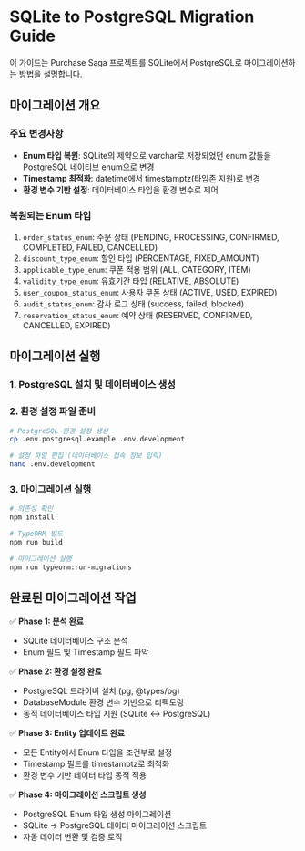 # SQLite to PostgreSQL Migration Guide

이 가이드는 Purchase Saga 프로젝트를 SQLite에서 PostgreSQL로 마이그레이션하는 방법을 설명합니다.

## 마이그레이션 개요

### 주요 변경사항
- **Enum 타입 복원**: SQLite의 제약으로 varchar로 저장되었던 enum 값들을 PostgreSQL 네이티브 enum으로 변경
- **Timestamp 최적화**: datetime에서 timestamptz(타임존 지원)로 변경
- **환경 변수 기반 설정**: 데이터베이스 타입을 환경 변수로 제어

### 복원되는 Enum 타입
1. `order_status_enum`: 주문 상태 (PENDING, PROCESSING, CONFIRMED, COMPLETED, FAILED, CANCELLED)
2. `discount_type_enum`: 할인 타입 (PERCENTAGE, FIXED_AMOUNT)
3. `applicable_type_enum`: 쿠폰 적용 범위 (ALL, CATEGORY, ITEM)
4. `validity_type_enum`: 유효기간 타입 (RELATIVE, ABSOLUTE)
5. `user_coupon_status_enum`: 사용자 쿠폰 상태 (ACTIVE, USED, EXPIRED)
6. `audit_status_enum`: 감사 로그 상태 (success, failed, blocked)
7. `reservation_status_enum`: 예약 상태 (RESERVED, CONFIRMED, CANCELLED, EXPIRED)

## 마이그레이션 실행

### 1. PostgreSQL 설치 및 데이터베이스 생성

### 2. 환경 설정 파일 준비
```bash
# PostgreSQL 환경 설정 생성
cp .env.postgresql.example .env.development

# 설정 파일 편집 (데이터베이스 접속 정보 입력)
nano .env.development
```

### 3. 마이그레이션 실행
```bash
# 의존성 확인
npm install

# TypeORM 빌드
npm run build

# 마이그레이션 실행
npm run typeorm:run-migrations
```

## 완료된 마이그레이션 작업

✅ **Phase 1: 분석 완료**
- SQLite 데이터베이스 구조 분석
- Enum 필드 및 Timestamp 필드 파악

✅ **Phase 2: 환경 설정 완료**
- PostgreSQL 드라이버 설치 (pg, @types/pg)
- DatabaseModule 환경 변수 기반으로 리팩토링
- 동적 데이터베이스 타입 지원 (SQLite ↔ PostgreSQL)

✅ **Phase 3: Entity 업데이트 완료**
- 모든 Entity에서 Enum 타입을 조건부로 설정
- Timestamp 필드를 timestamptz로 최적화
- 환경 변수 기반 데이터 타입 동적 적용

✅ **Phase 4: 마이그레이션 스크립트 생성**
- PostgreSQL Enum 타입 생성 마이그레이션
- SQLite → PostgreSQL 데이터 마이그레이션 스크립트
- 자동 데이터 변환 및 검증 로직
